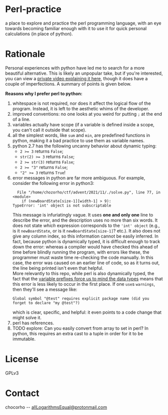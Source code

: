 # Perl-practice

a place to explore and practice the perl programming language, with an eye towards becoming familiar enough with it to use it for quick personal calculations (in place of python).

# Rationale

Personal experiences with python have led me to search for a more beautiful alternative. This is likely an unpopular take, but if you're interested, you can view a [private video explaining it here](https://youtu.be/TMqpO_6WKiY), though it does have a couple of imperfections. A summary of points is given below.

__Reasons why I prefer perl to python:__    
1. whitespace is not required, nor does it affect the logical flow of the program. Instead, it is left to the aesthetic whims of the developer.
2. improved conventions: no one looks at you weird for putting `;` at the end of a line.
3. variables actually have scope (if a variable is defined inside a scope, you can't call it outside that scope).
4. all the simplest words, like `sum` and `min`, are predefined functions in python, making it a bad practice to use them as variable names.
5. python 2.7 has the following uncanny behavior about dynamic typing:  
    - `2 >= 3` returns `False`;  
    - `str(2) >= 3` returns `False`;  
    - `2 >= str(3)` returns `False`;  
    - `2 >= "3"` returns `False`;  
    - `"2" >= 3` returns `True`!
6. error messages in python are far more ambiguous. For example, consider the following error in python3:
    ```
      File "/home/chozorho/ctf/advent/2021/11/./solve.py", line 77, in <module>
        if (newBoardState[size-1][width-1] > 9):
    TypeError: 'int' object is not subscriptable
    ```
    This message is infuriatingly vague. It uses **one and only one** line to describe the error, and the description uses no more than six words. It does not state *which* expression corresponds to the `'int' object` (e.g., is it `newBoardState`, or is it `newBoardState[size-1]`? etc.). It also does not give any column index, so this information cannot be easily inferred. In fact, because python is dynamically typed, it is difficult enough to track down the error: whereas a compiler would have checked this ahead of time before blindly running the program, with errors like these, the programmer must waste time re-checking the code manually. In this case, the error was caused on an earlier line of code, so as it turns out, the line being printed isn't even that helpful.  
    More relevantly to this repo, while perl is also dynamically typed, the fact that the [variable prefixes force us to mind the data types](https://www.caveofprogramming.com/perl-tutorial/perl-variables-declaring-and-using-variables-in-perl.html#variable) means that this error is less likely to occur in the first place. If one `use`s `warnings`, then they'll see a message like:
    ```
    Global symbol "@test" requires explicit package name (did you forget to declare "my @test"?)
    ```
    which is clear, specific, and helpful: it even points to a code change that might solve it.
7. perl has references.  
8. TODO explore: Can you easily convert from array to set in perl? In python, this requires an extra cast to a tuple in order for it to be immutable.

# License

GPLv3

# Contact

chocorho -- allLogarithmsEqual@protonmail.com

